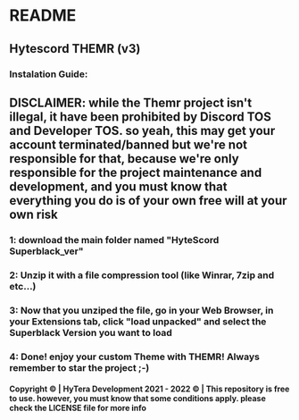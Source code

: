 # README
## Hytescord THEMR (v3)
### Instalation Guide:
## DISCLAIMER: while the Themr project isn't illegal, it have been prohibited by Discord TOS and Developer TOS. so yeah, this may get your account terminated/banned but we're not responsible for that, because we're only responsible for the project maintenance and development, and you must know that everything you do is of your own free will at your own risk
### 1: download the main folder named "HyteScord Superblack_ver"
### 2: Unzip it with a file compression tool (like Winrar, 7zip and etc...)
### 3: Now that you unziped the file, go in your Web Browser, in your Extensions tab, click "load unpacked" and select the Superblack Version you want to load
### 4: Done! enjoy your custom Theme with THEMR! Always remember to star the project ;-)
#### Copyright © | HyTera Development 2021 - 2022 © | This repository is free to use. however, you must know that some conditions apply. please check the LICENSE file for more info
